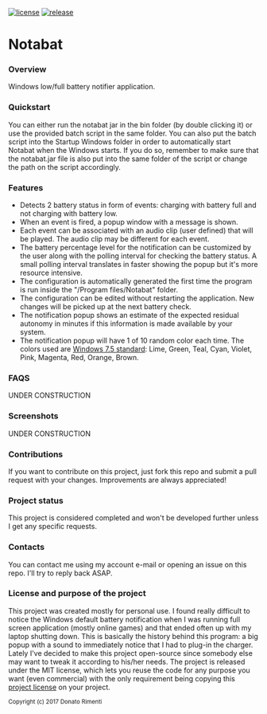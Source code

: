 [![license](https://img.shields.io/github/license/mashape/apistatus.svg)](https://github.com/aurasphere/notabat/blob/master/LICENSE)
[![release](http://github-release-version.herokuapp.com/github/aurasphere/notabat/release.svg?style=flat)](https://github.com/aurasphere/notabat/releases/latest)

# Notabat

### Overview
Windows low/full battery notifier application.

### Quickstart
You can either run the notabat jar in the bin folder (by double clicking it) or use the provided batch script in the same folder. You can also put the batch script into the Startup Windows folder in order to automatically start Notabat when the Windows starts. If you do so, remember to make sure that the notabat.jar file is also put into the same folder of the script or change the path on the script accordingly.

### Features
 - Detects 2 battery status in form of events: charging with battery full and not charging with battery low.
 - When an event is fired, a popup window with a message is shown.
 - Each event can be associated with an audio clip (user defined) that will be played. The audio clip may be different for each event.
 - The battery percentage level for the notification can be customized by the user along with the polling interval for checking the battery status. A small polling interval translates in faster showing the popup but it's more resource intensive.
 - The configuration is automatically generated the first time the program is run inside the "/Program files/Notabat" folder.
 - The configuration can be edited without restarting the application. New changes will be picked up at the next battery check.
 - The notification popup shows an estimate of the expected residual autonomy in minutes if this information is made available by your system.
 - The notification popup will have 1 of 10 random color each time. The colors used are [Windows 7.5 standard](https://msdn.microsoft.com/library/windows/apps/ff402557(v=vs.105).aspx): Lime, Green, Teal, Cyan, Violet, Pink, Magenta, Red, Orange, Brown. 
 
### FAQS

UNDER CONSTRUCTION

### Screenshots

UNDER CONSTRUCTION

### Contributions
If you want to contribute on this project, just fork this repo and submit a pull request with your changes. Improvements are always appreciated!

### Project status
This project is considered completed and won't be developed further unless I get any specific requests.

### Contacts
You can contact me using my account e-mail or opening an issue on this repo. I'll try to reply back ASAP.

### License and purpose of the project
This project was created mostly for personal use. I found really difficult to notice the Windows default battery notification when I was running full screen application (mostly online games) and that ended often up with my laptop shutting down. This is basically the history behind this program: a big popup with a sound to immediately notice that I had to plug-in the charger. Lately I've decided to make this project open-source since somebody else may want to tweak it according to his/her needs. The project is released under the MIT license, which lets you reuse the code for any purpose you want (even commercial) with the only requirement being copying this <a href="LICENSE">project license</a> on your project.

<sub>Copyright (c) 2017 Donato Rimenti</sub>

